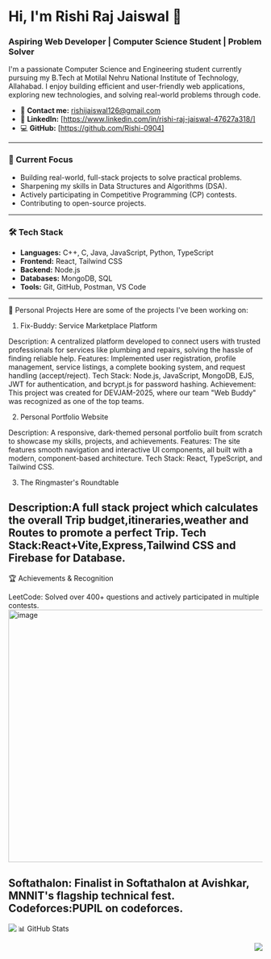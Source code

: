 # Hi, I'm Rishi Raj Jaiswal 👋

### Aspiring Web Developer | Computer Science Student | Problem Solver

I'm a passionate Computer Science and Engineering student currently pursuing my B.Tech at Motilal Nehru National Institute of Technology, Allahabad. I enjoy building efficient and user-friendly web applications, exploring new technologies, and solving real-world problems through code.

- 📧 **Contact me:** [rishijaiswal126@gmail.com](mailto:rishijaiswal126@gmail.com) 
- 💼 **LinkedIn:** [https://www.linkedin.com/in/rishi-raj-jaiswal-47627a318/]
- 💻 **GitHub:** [https://github.com/Rishi-0904]

---

### 🎯 Current Focus

- Building real-world, full-stack projects to solve practical problems.
- Sharpening my skills in Data Structures and Algorithms (DSA).
- Actively participating in Competitive Programming (CP) contests.
- Contributing to open-source projects.

---

### 🛠️ Tech Stack

- **Languages:** C++, C, Java, JavaScript, Python, TypeScript 
- **Frontend:** React, Tailwind CSS
- **Backend:** Node.js
- **Databases:** MongoDB, SQL
- **Tools:** Git, GitHub, Postman, VS Code

---
🚀 Personal Projects
Here are some of the projects I've been working on:

1. Fix-Buddy: Service Marketplace Platform 

Description: A centralized platform developed to connect users with trusted professionals for services like plumbing and repairs, solving the hassle of finding reliable help.
Features: Implemented user registration, profile management, service listings, a complete booking system, and request handling (accept/reject).
Tech Stack: Node.js, JavaScript, MongoDB, EJS, JWT for authentication, and bcrypt.js for password hashing.
Achievement: This project was created for DEVJAM-2025, where our team "Web Buddy" was recognized as one of the top teams.

2. Personal Portfolio Website

Description: A responsive, dark-themed personal portfolio built from scratch to showcase my skills, projects, and achievements.
Features: The site features smooth navigation and interactive UI components, all built with a modern, component-based architecture.
Tech Stack: React, TypeScript, and Tailwind CSS.

3. The Ringmaster's Roundtable

Description:A full stack project which calculates the overall Trip budget,itineraries,weather and Routes to promote a perfect Trip.
Tech Stack:React+Vite,Express,Tailwind CSS and Firebase for Database.
---
🏆 Achievements & Recognition

LeetCode: Solved over 400+ questions and actively participated in multiple contests.
<img width="1052" height="501" alt="image" src="https://github.com/user-attachments/assets/6e7a3ef5-aea2-49a3-9564-0e67ad1a3ceb" />


Softathalon: Finalist in Softathalon at Avishkar, MNNIT's flagship technical fest.
Codeforces:PUPIL on codeforces.
---
📊 GitHub Stats
<a href="https://github.com/anuraghazra/github-readme-stats">
  <img align="left" src="https://github-readme-stats.vercel.app/api?username=Rishi-0904&show_icons=true&theme=radical&hide_border=true&include_all_commits=true" />
</a>

<a href="https://github.com/anuraghazra/github-readme-stats">
  <img align="right" src="https://github-readme-stats.vercel.app/api/top-langs/?username=Rishi-0904&layout=compact&theme=radical&hide_border=true" />
</a>
